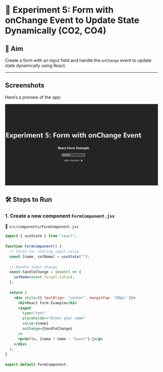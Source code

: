 # 📘 Experiment 5: Form with onChange Event to Update State Dynamically (CO2, CO4)

## 🎯 Aim  
Create a form with an input field and handle the `onChange` event to update state dynamically using React.

---
## Screenshots

Here’s a preview of the app:

![App Screenshot](public/ss.png)

## 🛠 Steps to Run

### 1. Create a new component `FormComponent.jsx`  
📂 `src/components/FormComponent.jsx`
```jsx
import { useState } from "react";

function FormComponent() {
  // State for storing input value
  const [name, setName] = useState("");

  // Handle input change
  const handleChange = (event) => {
    setName(event.target.value);
  };

  return (
    <div style={{ textAlign: "center", marginTop: "50px" }}>
      <h2>React Form Example</h2>
      <input
        type="text"
        placeholder="Enter your name"
        value={name}
        onChange={handleChange}
      />
      <p>Hello, {name ? name : "Guest"} 👋</p>
    </div>
  );
}

export default FormComponent;
